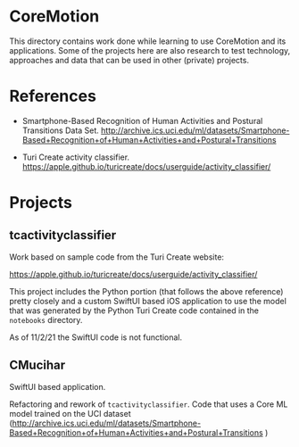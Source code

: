 # CoreMotion

This directory contains work done while learning to use CoreMotion and its applications.  Some of the projects here are also research to test technology, approaches and data that can be used in other (private) projects.


# References

* Smartphone-Based Recognition of Human Activities and Postural Transitions Data Set. http://archive.ics.uci.edu/ml/datasets/Smartphone-Based+Recognition+of+Human+Activities+and+Postural+Transitions 

* Turi Create activity classifier. https://apple.github.io/turicreate/docs/userguide/activity_classifier/

# Projects

## tcactivityclassifier

Work based on sample code from the Turi Create website:

https://apple.github.io/turicreate/docs/userguide/activity_classifier/

This project includes the Python portion (that follows the above reference) pretty closely and a custom SwiftUI based iOS application to use the model that was generated by the Python Turi Create code contained in the `notebooks` directory.

As of 11/2/21 the SwiftUI code is not functional.

## CMucihar

SwiftUI based application.  

Refactoring and rework of `tcactivityclassifier`. Code that uses a Core ML model trained on the UCI dataset (http://archive.ics.uci.edu/ml/datasets/Smartphone-Based+Recognition+of+Human+Activities+and+Postural+Transitions )

